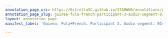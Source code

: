 ```yaml
---
annotation_page_uri: https://EstrellaSC.github.io/STAMWWA/annotations/guinea-fula-french-participant-3-audio-segment-014-039-canvas-1-014.json
annotation_page_slug: guinea-fula-french-participant-3-audio-segment-014-039-canvas-1-014
layout: annotation_page
manifest_label: 'Guinea: Fula+French. Participant 3. Audio segment: 014: 039'

---
```

